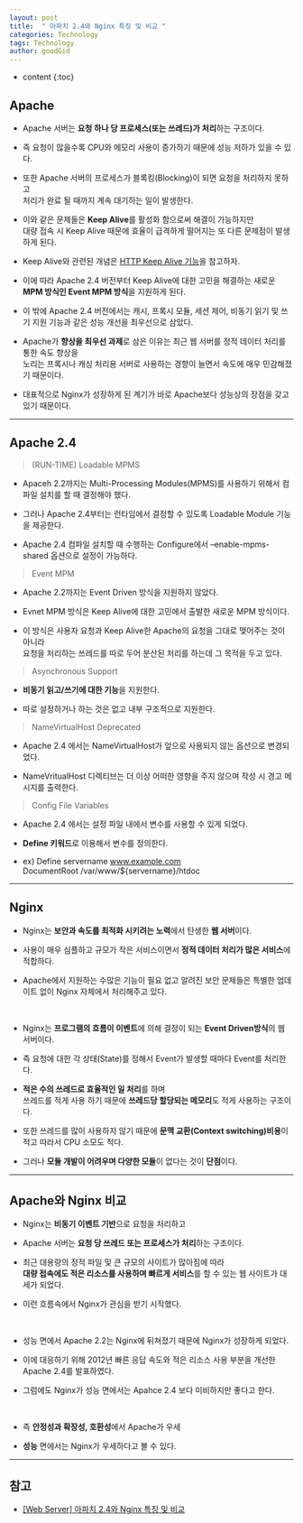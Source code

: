```yaml
---
layout: post
title:  " 아파치 2.4와 Nginx 특징 및 비교 "
categories: Technology
tags: Technology
author: goodGid
---
```

* content
{:toc}


## Apache

* Apache 서버는 **요청 하나 당 프로세스(또는 쓰레드)가 처리**하는 구조이다.

* 즉 요청이 많을수록 CPU와 메모리 사용이 증가하기 때문에 성능 저하가 있을 수 있다.

* 또한 Apache 서버의 프로세스가 블록킹(Blocking)이 되면 요청을 처리하지 못하고 <br> 처리가 완료 될 때까지 계속 대기하는 일이 발생한다.

* 이와 같은 문제들은 **Keep Alive**를 활성화 함으로써 해결이 가능하지만 <br> 대량 접속 시 Keep Alive 때문에 효율이 급격하게 떨어지는 또 다른 문제점이 발생하게 된다.

* Keep Alive와 관련된 개념은 [HTTP Keep Alive 기능]({{site.url}}/HTTP-Keep-Alive)을 참고하자.








* 이에 따라 Apache 2.4 버전부터 Keep Alive에 대한 고민을 해결하는 새로운 **MPM 방식인 Event MPM 방식**을 지원하게 된다.

* 이 밖에 Apache 2.4 버전에서는 캐시, 프록시 모듈, 세션 제어, 비동기 읽기 및 쓰기 지원 기능과 같은 성능 개선을 최우선으로 삼았다.

* Apache가 **향상을 최우선 과제**로 삼은 이유는 최근 웹 서버를 정적 데이터 처리를 통한 속도 향상을 <br> 노리는 프록시나 캐싱 처리용 서버로 사용하는 경향이 늘면서 속도에 매우 민감해졌기 때문이다.

* 대표적으로 Nginx가 성장하게 된 계기가 바로 Apache보다 성능상의 장점을 갖고 있기 때문이다.


---

## Apache 2.4

> (RUN-TIME) Loadable MPMS

* Apaceh 2.2까지는 Multi-Processing Modules(MPMS)를 사용하기 위해서 컴파일 설치를 할 때 결정해야 했다.

* 그러나 Apache 2.4부터는 런타임에서 결정할 수 있도록 Loadable Module 기능을 제공한다.

* Apache 2.4 컴파일 설치할 때 수행하는 Configure에서 –enable-mpms-shared 옵션으로 설정이 가능하다.





> Event MPM

* Apache 2.2까지는 Event Driven 방식을 지원하지 않았다.

* Evnet MPM 방식은 Keep Alive에 대한 고민에서 출발한 새로운 MPM 방식이다.

* 이 방식은 사용자 요청과 Keep Alive한 Apache의 요청을 그대로 맺어주는 것이 아니라 <br> 요청을 처리하는 쓰레드를 따로 두어 분산된 처리를 하는데 그 목적을 두고 있다.





> Asynchronous Support

* **비동기 읽고/쓰기에 대한 기능**을 지원한다.

* 따로 설정하거나 하는 것은 없고 내부 구조적으로 지원한다.





> NameVirtualHost Deprecated

* Apache 2.4 에서는 NameVirtualHost가 앞으로 사용되지 않는 옵션으로 변경되었다.

* NameVritualHost 디렉티브는 더 이상 어떠한 영향을 주지 않으며 작성 시 경고 메시지를 출력한다.






> Config File Variables

* Apache 2.4 에서는 설정 파일 내에서 변수를 사용할 수 있게 되었다.

* **Define 키워드**로 이용해서 변수를 정의한다.

* ex) Define servername www.example.com <br> DocumentRoot /var/www/${servername}/htdoc




---

## Nginx

* Nginx는 **보안과 속도를 최적화 시키려는 노력**에서 탄생한 **웹 서버**이다.

* 사용이 매우 심플하고 규모가 작은 서비스이면서 **정적 데이터 처리가 많은 서비스**에 적합하다.

* Apache에서 지원하는 수많은 기능이 필요 없고 알려진 보안 문제들은 특별한 업데이트 없이 Nginx 자체에서 처리해주고 있다.

<br>

* Nginx는 **프로그램의 흐름이 이벤트**에 의해 결정이 되는 **Event Driven방식**의 웹 서버이다.

* 즉 요청에 대한 각 상태(State)를 정해서 Event가 발생할 때마다 Event를 처리한다.

* **적은 수의 쓰레드로 효율적인 일 처리**를 하며 <br> 쓰레드를 적게 사용 하기 때문에 **쓰레드당 할당되는 메모리**도 적게 사용하는 구조이다.

* 또한 쓰레드를 많이 사용하지 않기 때문에 **문맥 교환(Context switching)비용**이 적고 따라서 CPU 소모도 적다.

* 그러나 **모듈 개발이 어려우며 다양한 모듈**이 없다는 것이 **단점**이다.


---

## Apache와 Nginx 비교

* Nginx는 **비동기 이벤트 기반**으로 요청을 처리하고

* Apache 서버는 **요청 당 쓰레드 또는 프로세스가 처리**하는 구조이다.

* 최근 대용량의 정적 파일 및 큰 규모의 사이트가 많아짐에 따라  <br> **대량 접속에도 적은 리소스를 사용하며 빠르게 서비스**를 할 수 있는 웹 사이트가 대세가 되었다.

* 이런 흐름속에서 Nginx가 관심을 받기 시작했다.


<br> 

* 성능 면에서 Apache 2.2는 Nginx에 뒤쳐졌기 때문에 Nginx가 성장하게 되었다.

* 이에 대응하기 위해 2012년 빠른 응답 속도와 적은 리소스 사용 부분을 개선한 Apache 2.4를 발표하였다.

* 그럼에도 Nginx가 성능 면에서는 Apahce 2.4 보다 미비하지만 좋다고 한다.


<br>

* 즉 **안정성과 확장성, 호환성**에서 Apache가 우세

* **성능** 면에서는 Nginx가 우세하다고 볼 수 있다.

---

## 참고

* [[Web Server] 아파치 2.4와 Nginx 특징 및 비교](http://victorydntmd.tistory.com/231)